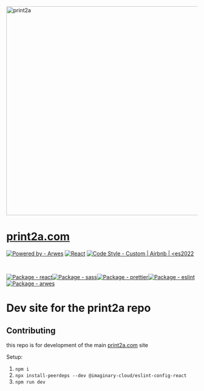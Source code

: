 <img width="550" src="https://raw.githubusercontent.com/MSFTserver/print2a.com/main/src/images/NotFound.gif" alt="print2a">

# [print2a.com](https://print2a.com)

<a href="https://www.npmjs.com/package/arwes"><img src="https://img.shields.io/static/v1?label=Powered+by&message=Arwes&color=lightblue&logo=Circle&logoColor=blue" alt="Powered by - Arwes"></a>
<a href="https://www.npmjs.com/package/react"><img src="https://img.shields.io/static/v1?label=Mainted+with&message=React&color=2ea44f&logo=React" alt="React"></a>
<a href="https://github.com/imaginary-cloud/eslint-config-react"><img src="https://img.shields.io/static/v1?label=Code+Style&message=Custom+%7C+Airbnb+%7C+%3Ces2022&color=red" alt="Code Style - Custom | Airbnb | &lt;es2022"></a>

<br>

<a href="https://www.npmjs.com/package/react"><img src="https://img.shields.io/github/package-json/dependency-version/MSFTserver/print2a.com-dev/react?color=blue" alt="Package - react"></a><a href="https://www.npmjs.com/package/sass"><img src="https://img.shields.io/github/package-json/dependency-version/MSFTserver/print2a.com-dev/sass?color=blue" alt="Package - sass"></a><a href="https://www.npmjs.com/package/prettier"><img src="https://img.shields.io/github/package-json/dependency-version/MSFTserver/print2a.com-dev/dev/prettier?color=blue" alt="Package - prettier"></a><a href="https://www.npmjs.com/package/eslint"><img src="https://img.shields.io/github/package-json/dependency-version/MSFTserver/print2a.com-dev/dev/eslint?color=blue" alt="Package - eslint"></a><a href="https://www.npmjs.com/package/arwes"><img src="https://img.shields.io/github/package-json/dependency-version/MSFTserver/print2a.com-dev/arwes?color=blue" alt="Package - arwes"></a>

# Dev site for the print2a repo

## Contributing

this repo is for development of the main [print2a.com](https://github.com/MSFTserver/print2a.com) site

Setup:

1. `npm i`
2. `npx install-peerdeps --dev @imaginary-cloud/eslint-config-react`
3. `npm run dev`
